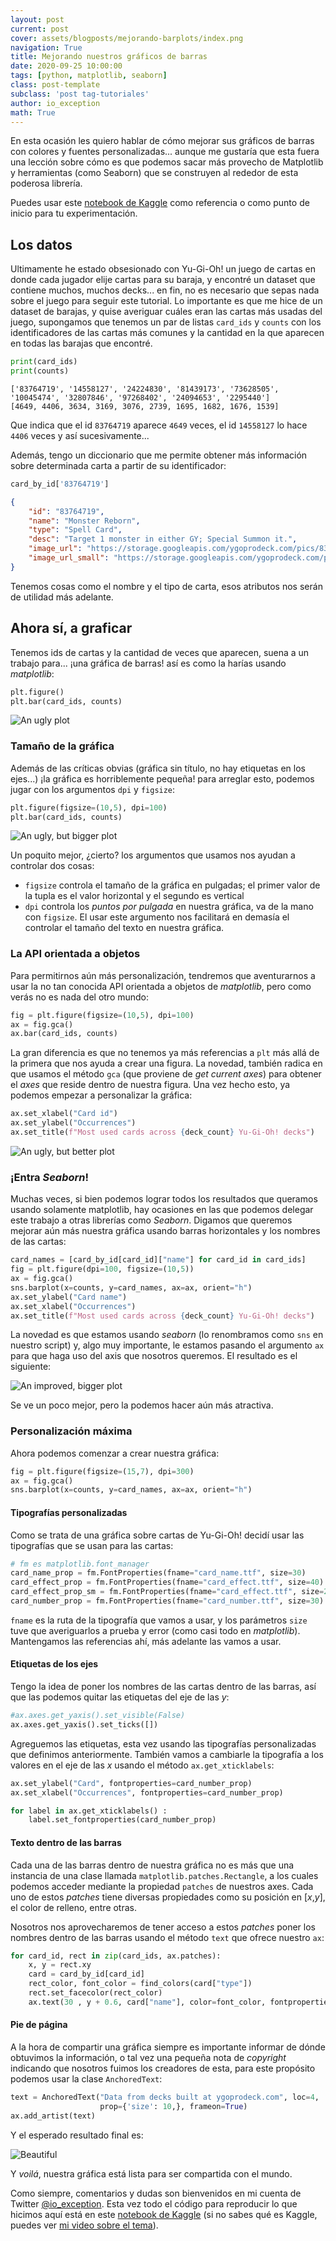 ```yaml
---
layout: post
current: post
cover: assets/blogposts/mejorando-barplots/index.png
navigation: True
title: Mejorando nuestros gráficos de barras
date: 2020-09-25 10:00:00
tags: [python, matplotlib, seaborn]
class: post-template
subclass: 'post tag-tutoriales'
author: io_exception
math: True
---
```


En esta ocasión les quiero hablar de cómo mejorar sus gráficos de barras con colores y fuentes personalizadas... aunque me gustaría que esta fuera una lección sobre cómo es que podemos sacar más provecho de Matplotlib y herramientas (como Seaborn) que se construyen al rededor de esta poderosa librería.  

Puedes usar este [notebook de Kaggle](https://www.kaggle.com/ioexception/las-cartas-m-s-usadas-de-yu-gi-oh) como referencia o como punto de inicio para tu experimentación.

## Los datos  
Ultimamente he estado obsesionado con Yu-Gi-Oh! un juego de cartas en donde cada jugador elije cartas para su baraja, y encontré un dataset que contiene muchos, muchos decks... en fin, no es necesario que sepas nada sobre el juego para seguir este tutorial. Lo importante es que me hice de un dataset de barajas, y quise averiguar cuáles eran las cartas más usadas del juego, supongamos que tenemos un par de listas `card_ids` y `counts` con los identificadores de las cartas más comunes y la cantidad en la que aparecen en todas las barajas que encontré.

```python
print(card_ids)
print(counts)
```

```text
['83764719', '14558127', '24224830', '81439173', '73628505', '10045474', '32807846', '97268402', '24094653', '2295440']
[4649, 4406, 3634, 3169, 3076, 2739, 1695, 1682, 1676, 1539]
```

Que indica que el id `83764719` aparece `4649` veces, el id `14558127` lo hace `4406` veces y así sucesivamente...

Además, tengo un diccionario que me permite obtener más información sobre determinada carta a partir de su identificador:  

```python
card_by_id['83764719']
```

```json
{
    "id": "83764719",
    "name": "Monster Reborn",
    "type": "Spell Card",
    "desc": "Target 1 monster in either GY; Special Summon it.",
    "image_url": "https://storage.googleapis.com/ygoprodeck.com/pics/83764719.jpg",
    "image_url_small": "https://storage.googleapis.com/ygoprodeck.com/pics_small/83764719.jpg",
}
```

Tenemos cosas como el nombre y el tipo de carta, esos atributos nos serán de utilidad más adelante.

## Ahora sí, a graficar  

Tenemos ids de cartas y la cantidad de veces que aparecen, suena a un trabajo para... ¡una gráfica de barras! así es como la harías usando *matplotlib*:  

```python
plt.figure()
plt.bar(card_ids, counts)
```

![An ugly plot](assets/blogposts/mejorando-barplots/ugly.png)

### Tamaño de la gráfica  
Además de las críticas obvias (gráfica sin título, no hay etiquetas en los ejes...) ¡la gráfica es horriblemente pequeña! para arreglar esto, podemos jugar con los argumentos `dpi` y `figsize`:    

```python
plt.figure(figsize=(10,5), dpi=100)
plt.bar(card_ids, counts)
```

![An ugly, but bigger plot](assets/blogposts/mejorando-barplots/ugly-but-bigger.png)

Un poquito mejor, ¿cierto? los argumentos que usamos nos ayudan a controlar dos cosas:  
 - `figsize` controla el tamaño de la gráfica en pulgadas; el primer valor de la tupla es el valor horizontal y el segundo es vertical
 - `dpi` controla los *puntos por pulgada* en nuestra gráfica, va de la mano con `figsize`. El usar este argumento nos facilitará en demasía el controlar el tamaño del texto en nuestra gráfica.  

### La API orientada a objetos  
Para permitirnos aún más personalización, tendremos que aventurarnos a usar la no tan conocida API orientada a objetos de *matplotlib*, pero como verás no es nada del otro mundo:  

```python
fig = plt.figure(figsize=(10,5), dpi=100)
ax = fig.gca()
ax.bar(card_ids, counts)
```
La gran diferencia es que no tenemos ya más referencias a `plt` más allá de la primera que nos ayuda a crear una figura. La novedad, también radica en que usamos el método `gca` (que proviene de *get current axes*) para obtener el *axes* que reside dentro de nuestra figura. Una vez hecho esto, ya podemos empezar a personalizar la gráfica:  

```python
ax.set_xlabel("Card id")
ax.set_ylabel("Occurrences")
ax.set_title(f"Most used cards across {deck_count} Yu-Gi-Oh! decks")
```

![An ugly, but better plot](assets/blogposts/mejorando-barplots/ugly-but-better.png)

### ¡Entra *Seaborn*!  
Muchas veces, si bien podemos lograr todos los resultados que queramos usando solamente matplotlib, hay ocasiones en las que podemos delegar este trabajo a otras librerías como *Seaborn*. Digamos que queremos mejorar aún más nuestra gráfica usando barras horizontales y los nombres de las cartas:  

```python
card_names = [card_by_id[card_id]["name"] for card_id in card_ids]
fig = plt.figure(dpi=100, figsize=(10,5))
ax = fig.gca()
sns.barplot(x=counts, y=card_names, ax=ax, orient="h")
ax.set_ylabel("Card name")
ax.set_xlabel("Occurrences")
ax.set_title(f"Most used cards across {deck_count} Yu-Gi-Oh! decks")
```

La novedad es que estamos usando *seaborn* (lo renombramos como `sns` en nuestro script) y, algo muy importante, le estamos pasando el argumento `ax` para que haga uso del axis que nosotros queremos. El resultado es el siguiente:  

![An improved, bigger plot](assets/blogposts/mejorando-barplots/improved.png)

Se ve un poco mejor, pero la podemos hacer aún más atractiva.  

### Personalización máxima
Ahora podemos comenzar a crear nuestra gráfica:  

```python
fig = plt.figure(figsize=(15,7), dpi=300)
ax = fig.gca()
sns.barplot(x=counts, y=card_names, ax=ax, orient="h")
```

#### Tipografías personalizadas  
Como se trata de una gráfica sobre cartas de Yu-Gi-Oh! decidí usar las tipografías que se usan para las cartas:

```python
# fm es matplotlib.font_manager
card_name_prop = fm.FontProperties(fname="card_name.ttf", size=30)
card_effect_prop = fm.FontProperties(fname="card_effect.ttf", size=40)
card_effect_prop_sm = fm.FontProperties(fname="card_effect.ttf", size=20)
card_number_prop = fm.FontProperties(fname="card_number.ttf", size=30)
```

`fname` es la ruta de la tipografía que vamos a usar, y los parámetros `size` tuve que averiguarlos a prueba y error (como casi todo en *matplotlib*). Mantengamos las referencias ahí, más adelante las vamos a usar.

#### Etiquetas de los ejes

Tengo la idea de poner los nombres de las cartas dentro de las barras, así que las podemos quitar las etiquetas del eje de las *y*:

```python
#ax.axes.get_yaxis().set_visible(False)
ax.axes.get_yaxis().set_ticks([])
```  
Agreguemos las etiquetas, esta vez usando las tipografías personalizadas que definimos anteriormente. También vamos a cambiarle la tipografía a los valores en el eje de las *x* usando el método `ax.get_xticklabels`:  

```python
ax.set_ylabel("Card", fontproperties=card_number_prop)
ax.set_xlabel("Occurrences", fontproperties=card_number_prop)

for label in ax.get_xticklabels() :
    label.set_fontproperties(card_number_prop)
```

#### Texto dentro de las barras  
Cada una de las barras dentro de nuestra gráfica no es más que una instancia de una clase llamada `matplotlib.patches.Rectangle`, a los cuales podemos acceder mediante la propiedad `patches` de nuestros axes. Cada uno de estos *patches* tiene diversas propiedades como su posición en [*x*,*y*], el color de relleno, entre otras. 

Nosotros nos aprovecharemos de tener acceso a estos *patches* poner los nombres dentro de las barras usando el método `text` que ofrece nuestro `ax`:  

```python
for card_id, rect in zip(card_ids, ax.patches):
    x, y = rect.xy
    card = card_by_id[card_id]
    rect_color, font_color = find_colors(card["type"])
    rect.set_facecolor(rect_color)
    ax.text(30 , y + 0.6, card["name"], color=font_color, fontproperties=card_name_prop)
```

#### Pie de página  
A la hora de compartir una gráfica siempre es importante informar de dónde obtuvimos la información, o tal vez una pequeña nota de *copyright* indicando que nosotros fuimos los creadores de esta, para este propósito podemos usar la clase `AnchoredText`:  

```python
text = AnchoredText("Data from decks built at ygoprodeck.com", loc=4,
                    prop={'size': 10,}, frameon=True)
ax.add_artist(text)
```

Y el esperado resultado final es:

![Beautiful](assets/blogposts/mejorando-barplots/beautiful.png)

Y *voilá*, nuestra gráfica está lista para ser compartida con el mundo.

Como siempre, comentarios y dudas son bienvenidos en mi cuenta de Twitter [@io_exception](https://twitter.com/io_exception). Esta vez todo el código para reproducir lo que hicimos aquí está en este [notebook de Kaggle](https://www.kaggle.com/ioexception/las-cartas-m-s-usadas-de-yu-gi-oh) (si no sabes qué es Kaggle, puedes ver [mi video sobre el tema](https://www.youtube.com/watch?v=5yF-VeivtgU)).
